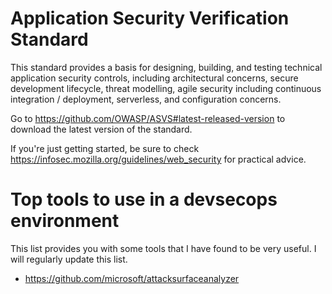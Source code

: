 # Application Security Verification Standard
This standard provides a basis for designing, building, and testing technical application security controls, including architectural concerns, secure development lifecycle, threat modelling, agile security including continuous integration / deployment, serverless, and configuration concerns.

Go to https://github.com/OWASP/ASVS#latest-released-version to download the latest version of the standard. 

If you're just getting started, be sure to check https://infosec.mozilla.org/guidelines/web_security for practical advice. 

# Top tools to use in a devsecops environment
This list provides you with some tools that I have found to be very useful. I will regularly update this list. 

* https://github.com/microsoft/attacksurfaceanalyzer
